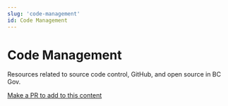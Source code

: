 ```yaml
---
slug: 'code-management'
id: Code Management
---
```

# Code Management

Resources related to source code control, GitHub, and open source in BC Gov.

[Make a PR to add to this content](https://github.com/bcgov/devhub-app-web/blob/master/web/topics/code-management.md)

